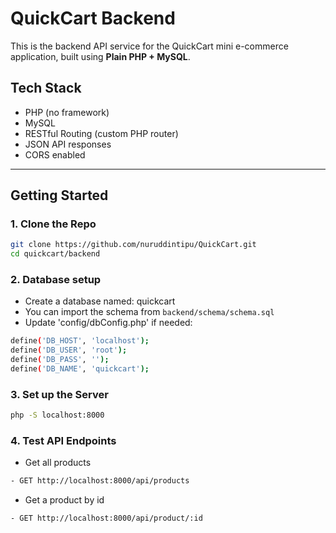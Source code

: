 # QuickCart Backend

This is the backend API service for the QuickCart mini e-commerce application, built using **Plain PHP + MySQL**.

##  Tech Stack

- PHP (no framework)
- MySQL
- RESTful Routing (custom PHP router)
- JSON API responses
- CORS enabled

---

## Getting Started

### 1. Clone the Repo
```bash
git clone https://github.com/nuruddintipu/QuickCart.git
cd quickcart/backend
```

### 2. Database setup
- Create a database named: quickcart
- You can import the schema from `backend/schema/schema.sql`
- Update 'config/dbConfig.php' if needed:
```bash
define('DB_HOST', 'localhost');
define('DB_USER', 'root');
define('DB_PASS', '');
define('DB_NAME', 'quickcart');

```

### 3. Set up the Server
```bash
php -S localhost:8000
```

### 4. Test API Endpoints

- Get all products
```bash
- GET http://localhost:8000/api/products
```

- Get a product by id
```bash
- GET http://localhost:8000/api/product/:id 
```

